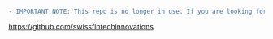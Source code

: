 ```diff
- IMPORTANT NOTE: This repo is no longer in use. If you are looking for the Common API specs, please move on to -
```
https://github.com/swissfintechinnovations

<!--
## Introduction

This repository hosts the current OpenAPI specification files. Its documentation can be found here:

[Common API Documentation](https://c-a-p-s.atlassian.net/wiki/spaces/PUB/overview)

An overview about the common API initiative can be found on our website:

[Common API Website](https://common-api.ch)

---

## Work with the repository

Use these steps to clone from SourceTree. Cloning allows you to work on the files locally. If you don't yet have SourceTree, [download and install first](https://www.sourcetreeapp.com/). If you prefer to clone from the command line, see [GitHub's documentation](https://docs.github.com/en/github/getting-started-with-github/quickstart).

## Make changes to the repository

In order to make any changes, please create a new [feature branch](https://docs.github.com/en/desktop/contributing-and-collaborating-using-github-desktop/managing-branches#creating-a-branch). To upload changes, please create a [pull request](https://github.com/swissfintechinnovations/common-API/pulls), in order to discuss your changes before merging them into the master branch.
-->
